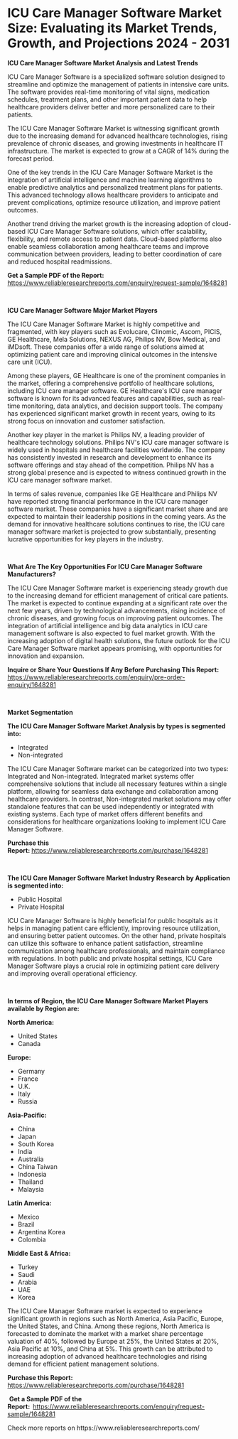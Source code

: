 <p><h1>ICU Care Manager Software Market Size: Evaluating its Market Trends, Growth, and Projections 2024 - 2031</h1></p><p><strong>ICU Care Manager Software Market Analysis and Latest Trends</strong></p>
<p><p>ICU Care Manager Software is a specialized software solution designed to streamline and optimize the management of patients in intensive care units. The software provides real-time monitoring of vital signs, medication schedules, treatment plans, and other important patient data to help healthcare providers deliver better and more personalized care to their patients.</p><p>The ICU Care Manager Software Market is witnessing significant growth due to the increasing demand for advanced healthcare technologies, rising prevalence of chronic diseases, and growing investments in healthcare IT infrastructure. The market is expected to grow at a CAGR of 14% during the forecast period.</p><p>One of the key trends in the ICU Care Manager Software Market is the integration of artificial intelligence and machine learning algorithms to enable predictive analytics and personalized treatment plans for patients. This advanced technology allows healthcare providers to anticipate and prevent complications, optimize resource utilization, and improve patient outcomes.</p><p>Another trend driving the market growth is the increasing adoption of cloud-based ICU Care Manager Software solutions, which offer scalability, flexibility, and remote access to patient data. Cloud-based platforms also enable seamless collaboration among healthcare teams and improve communication between providers, leading to better coordination of care and reduced hospital readmissions.</p></p>
<p><strong>Get a Sample PDF of the Report:&nbsp;</strong> <a href="https://www.reliableresearchreports.com/enquiry/request-sample/1648281">https://www.reliableresearchreports.com/enquiry/request-sample/1648281</a></p>
<p>&nbsp;</p>
<p><strong>ICU Care Manager Software Major Market Players</strong></p>
<p><p>The ICU Care Manager Software Market is highly competitive and fragmented, with key players such as Evolucare, Clinomic, Ascom, PICIS, GE Healthcare, Mela Solutions, NEXUS AG, Philips NV, Bow Medical, and iMDsoft. These companies offer a wide range of solutions aimed at optimizing patient care and improving clinical outcomes in the intensive care unit (ICU).</p><p>Among these players, GE Healthcare is one of the prominent companies in the market, offering a comprehensive portfolio of healthcare solutions, including ICU care manager software. GE Healthcare's ICU care manager software is known for its advanced features and capabilities, such as real-time monitoring, data analytics, and decision support tools. The company has experienced significant market growth in recent years, owing to its strong focus on innovation and customer satisfaction.</p><p>Another key player in the market is Philips NV, a leading provider of healthcare technology solutions. Philips NV's ICU care manager software is widely used in hospitals and healthcare facilities worldwide. The company has consistently invested in research and development to enhance its software offerings and stay ahead of the competition. Philips NV has a strong global presence and is expected to witness continued growth in the ICU care manager software market.</p><p>In terms of sales revenue, companies like GE Healthcare and Philips NV have reported strong financial performance in the ICU care manager software market. These companies have a significant market share and are expected to maintain their leadership positions in the coming years. As the demand for innovative healthcare solutions continues to rise, the ICU care manager software market is projected to grow substantially, presenting lucrative opportunities for key players in the industry.</p></p>
<p>&nbsp;</p>
<p><strong>What Are The Key Opportunities For ICU Care Manager Software Manufacturers?</strong></p>
<p><p>The ICU Care Manager Software market is experiencing steady growth due to the increasing demand for efficient management of critical care patients. The market is expected to continue expanding at a significant rate over the next few years, driven by technological advancements, rising incidence of chronic diseases, and growing focus on improving patient outcomes. The integration of artificial intelligence and big data analytics in ICU care management software is also expected to fuel market growth. With the increasing adoption of digital health solutions, the future outlook for the ICU Care Manager Software market appears promising, with opportunities for innovation and expansion.</p></p>
<p><strong>Inquire or Share Your Questions If Any Before Purchasing This Report:</strong> <a href="https://www.reliableresearchreports.com/enquiry/pre-order-enquiry/1648281">https://www.reliableresearchreports.com/enquiry/pre-order-enquiry/1648281</a></p>
<p>&nbsp;</p>
<p><strong>Market Segmentation</strong></p>
<p><strong>The ICU Care Manager Software Market Analysis by types is segmented into:</strong></p>
<p><ul><li>Integrated</li><li>Non-integrated</li></ul></p>
<p><p>The ICU Care Manager Software market can be categorized into two types: Integrated and Non-integrated. Integrated market systems offer comprehensive solutions that include all necessary features within a single platform, allowing for seamless data exchange and collaboration among healthcare providers. In contrast, Non-integrated market solutions may offer standalone features that can be used independently or integrated with existing systems. Each type of market offers different benefits and considerations for healthcare organizations looking to implement ICU Care Manager Software.</p></p>
<p><strong>Purchase this Report:&nbsp;</strong><a href="https://www.reliableresearchreports.com/purchase/1648281">https://www.reliableresearchreports.com/purchase/1648281</a></p>
<p>&nbsp;</p>
<p><strong>The ICU Care Manager Software Market Industry Research by Application is segmented into:</strong></p>
<p><ul><li>Public Hospital</li><li>Private Hospital</li></ul></p>
<p><p>ICU Care Manager Software is highly beneficial for public hospitals as it helps in managing patient care efficiently, improving resource utilization, and ensuring better patient outcomes. On the other hand, private hospitals can utilize this software to enhance patient satisfaction, streamline communication among healthcare professionals, and maintain compliance with regulations. In both public and private hospital settings, ICU Care Manager Software plays a crucial role in optimizing patient care delivery and improving overall operational efficiency.</p></p>
<p>&nbsp;</p>
<p><strong>In terms of Region, the ICU Care Manager Software Market Players available by Region are:</strong></p>
<p>
    <p> <strong> North America: </strong>
        <ul>
            <li>United States</li>
            <li>Canada</li>
        </ul>
        </p> 
    <p> <strong> Europe: </strong>
        <ul>
            <li>Germany</li>
            <li>France</li>
            <li>U.K.</li>
            <li>Italy</li>
            <li>Russia</li>
        </ul>
        </p> 
    <p> <strong> Asia-Pacific: </strong>
        <ul>
            <li>China</li>
            <li>Japan</li>
            <li>South Korea</li>
            <li>India</li>
            <li>Australia</li>
            <li>China Taiwan</li>
            <li>Indonesia</li>
            <li>Thailand</li>
            <li>Malaysia</li>
        </ul>
        </p> 
    <p> <strong> Latin America: </strong>
        <ul>
            <li>Mexico</li>
            <li>Brazil</li>
            <li>Argentina Korea</li>
            <li>Colombia</li>
        </ul>
        </p> 
    <p> <strong> Middle East & Africa: </strong>
        <ul>
            <li>Turkey</li>
            <li>Saudi</li>
            <li>Arabia</li>
            <li>UAE</li>
            <li>Korea</li>
        </ul>
    </p>
    </p>
<p><p>The ICU Care Manager Software market is expected to experience significant growth in regions such as North America, Asia Pacific, Europe, the United States, and China. Among these regions, North America is forecasted to dominate the market with a market share percentage valuation of 40%, followed by Europe at 25%, the United States at 20%, Asia Pacific at 10%, and China at 5%. This growth can be attributed to increasing adoption of advanced healthcare technologies and rising demand for efficient patient management solutions.</p></p>
<p><strong>Purchase this Report: </strong><a href="https://www.reliableresearchreports.com/purchase/1648281">https://www.reliableresearchreports.com/purchase/1648281</a></p>
<p>&nbsp;<strong>Get a Sample PDF of the Report:&nbsp;&nbsp;</strong><a href="https://www.reliableresearchreports.com/enquiry/request-sample/1648281">https://www.reliableresearchreports.com/enquiry/request-sample/1648281</a></p>
<p><strong></strong></p>
<p>Check more reports on https://www.reliableresearchreports.com/</p>